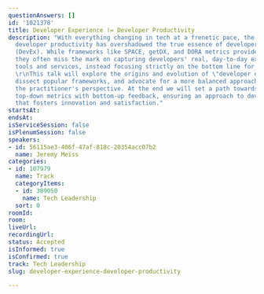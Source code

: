 ```yaml
---
questionAnswers: []
id: '1021378'
title: Developer Experience != Developer Productivity
description: "With everything changing in tech at a frenetic pace, the emphasis on
  developer productivity has overshadowed the true essence of developer experience
  (DevEx). While frameworks like SPACE, getDX, and DORA metrics provide valuable insights,
  they often miss the mark on capturing developers' real, day-to-day experiences using
  tools and services, instead focusing strictly on the bottom line for the company.
  \r\nThis talk will explore the origins and evolution of \"developer experience,\"
  dissect popular frameworks, and advocate for a more balanced approach that values
  the practitioner's perspective. At the end we will set a path towards integrating
  top-down metrics with bottom-up feedback, ensuring an approach to developer experience
  that fosters innovation and satisfaction."
startsAt:
endsAt:
isServiceSession: false
isPlenumSession: false
speakers:
- id: 56115ae3-406f-47af-818c-20354acc07b2
  name: Jeremy Meiss
categories:
- id: 107979
  name: Track
  categoryItems:
  - id: 389050
    name: Tech Leadership
  sort: 0
roomId:
room:
liveUrl:
recordingUrl:
status: Accepted
isInformed: true
isConfirmed: true
track: Tech Leadership
slug: developer-experience-developer-productivity

---
```

